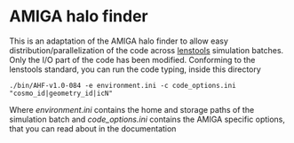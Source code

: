 AMIGA halo finder
=================

This is an adaptation of the AMIGA halo finder to allow easy distribution/parallelization of the code across [lenstools](http://www.columbia.edu/~ap3020/LensTools/html) simulation batches. Only the I/O part of the code has been modified. Conforming to the lenstools standard, you can run the code typing, inside this directory

    ./bin/AHF-v1.0-084 -e environment.ini -c code_options.ini "cosmo_id|geometry_id|icN"
 
Where _environment.ini_ contains the home and storage paths of the simulation batch and _code_options.ini_ contains the AMIGA specific options, that you can read about in the documentation 

    